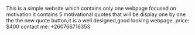 This is a simple website which contains only one webpage focused on motivation it contains 5 motivational quotes that will be display one by one the the new quote button,it is a well designed,good looking webpage.
price: $400
contact me: +260766716353
